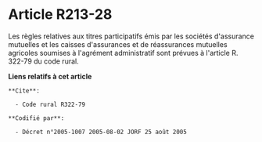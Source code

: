 # Article R213-28

Les règles relatives aux titres participatifs émis par les sociétés d'assurance mutuelles et les caisses d'assurances et de
réassurances mutuelles agricoles soumises à l'agrément administratif sont prévues à l'article R. 322-79 du code rural.

**Liens relatifs à cet article**

	**Cite**:

	  - Code rural R322-79

	**Codifié par**:

	  - Décret n°2005-1007 2005-08-02 JORF 25 août 2005
